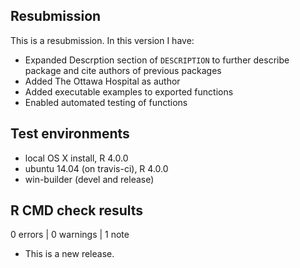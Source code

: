 ## Resubmission

This is a resubmission. In this version I have:
* Expanded Descrption section of `DESCRIPTION` to further describe package and
cite authors of previous packages
* Added The Ottawa Hospital as author
* Added executable examples to exported functions
* Enabled automated testing of functions

## Test environments
* local OS X install, R 4.0.0
* ubuntu 14.04 (on travis-ci), R 4.0.0
* win-builder (devel and release)

## R CMD check results

0 errors | 0 warnings | 1 note

* This is a new release.


